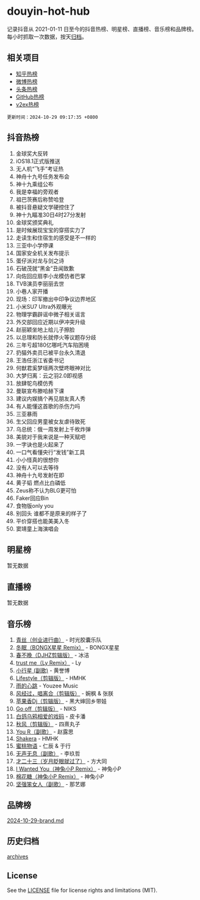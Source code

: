 # douyin-hot-hub

记录抖音从 2021-01-11 日至今的抖音热榜、明星榜、直播榜、音乐榜和品牌榜。每小时抓取一次数据，按天[归档](archives)。

## 相关项目

- [知乎热榜](https://github.com/lonnyzhang423/zhihu-hot-hub)
- [微博热榜](https://github.com/lonnyzhang423/weibo-hot-hub)
- [头条热榜](https://github.com/lonnyzhang423/toutiao-hot-hub)
- [GitHub热榜](https://github.com/lonnyzhang423/github-hot-hub)
- [v2ex热榜](https://github.com/lonnyzhang423/v2ex-hot-hub)


`更新时间：2024-10-29 09:17:35 +0800`

## 抖音热榜

1. 金球奖大反转
1. iOS18.1正式版推送
1. 无人机“飞手”考证热
1. 神舟十九号任务发布会
1. 神十九乘组公布
1. 我是幸福的旁观者
1. 祖巴茨赛后称赞哈登
1. 被抖音悬疑文学硬控住了
1. 神十九瞄准30日4时27分发射
1. 金球奖颁奖典礼
1. 是时候展现宝宝的穿搭实力了
1. 走读生和住宿生的感受是不一样的
1. 三亚中小学停课
1. 国家安全机关发布提示
1. 蛋仔派对龙与剑之诗
1. 石破茂就“黑金”丑闻致歉
1. 向佐回应扇李小龙模仿者巴掌
1. TVB演员李丽丽去世
1. 小巷人家开播
1. 现场：印军撤出中印争议边界地区
1. 小米SU7 Ultra外观曝光
1. 物理学霸辟谣中微子相关谣言
1. 外交部回应近期以伊冲突升级
1. 赵丽颖坐地上给儿子擦脸
1. 以总理和防长就停火等议题存分歧
1. 三年亏超180亿哪吒汽车陷困境
1. 扔猫外卖员已被平台永久清退
1. 王浩任浙江省委书记
1. 何猷君奚梦瑶两次壁咚眼神对比
1. 大梦归离：云之羽2.0即视感
1. 放肆鸵鸟模仿秀
1. 曼联宣布滕哈赫下课
1. 建议内娱搞个再见朋友真人秀
1. 有人能懂这首歌的杀伤力吗
1. 三亚暴雨
1. 生父回应男童被女友虐待致死
1. 乌总统：俄一周发射上千枚炸弹
1. 美貌对于我来说是一种天赋吧
1. 一字诀也是火起来了
1. 一口气看懂央行“发钱”新工具
1. 小小怪真的很想你
1. 没有人可以去等待
1. 神舟十九号发射在即
1. 黄子韬 燃点比白磷低
1. Zeus称不认为BLG更可怕
1. Faker回应Bin
1. 食物版only you
1. 别回头 谁都不是原来的样子了
1. 平价穿搭也能美美入冬
1. 窦靖童上海演唱会

## 明星榜

暂无数据

## 直播榜

暂无数据

## 音乐榜

1. [青丝（创业进行曲）](https://sf3-cdn-tos.douyinstatic.com/obj/tos-cn-ve-2774/ooYARJB5iBRNhCOkDsS3BAKW91CIMoQfwzwKLi) - 时光胶囊乐队
1. [冬眠（BONGX星星 Remix）](https://sf3-cdn-tos.douyinstatic.com/obj/tos-cn-ve-2774/oMCfFFoE3LwQ7agAgOIG4ieExqkeAsxNBEkLdz) - BONGX星星
1. [春不晚（DJHZ剪辑版）](https://sf5-hl-cdn-tos.douyinstatic.com/obj/tos-cn-ve-2774/osEZa7YZ6wNo9QDABgfGFaCQKRQTNafsBJDnKt) - 冰洁
1. [trust me（Ly Remix）](https://sf5-hl-cdn-tos.douyinstatic.com/obj/tos-cn-ve-2774/oUo1M8fz5AfmMSExABQQKFE0eCMWgsiccfqrMA) - Ly
1. [小行星 (副歌)](https://sf5-hl-cdn-tos.douyinstatic.com/obj/tos-cn-ve-2774/oArWEvgkJwVsB0KMIw6iBsAoHAciIjJqzWeTQr) - 黄誉博
1. [Lifestyle（剪辑版）](https://sf5-hl-cdn-tos.douyinstatic.com/obj/tos-cn-ve-2774/owfqGgjwG3V5lCLaAIezFMeg3LtuKNBaZKgzPV) - HMHK
1. [雨的心跳](https://sf3-cdn-tos.douyinstatic.com/obj/tos-cn-ve-2774/o0vI5NZuiJgxWIQQFhXO0RTrsiIAsBSiMIECz) - Youzee Music
1. [风经过，唱离合（剪辑版）](https://sf5-hl-cdn-tos.douyinstatic.com/obj/tos-cn-ve-2774/okllg5DG2MmUF3aiiDfBZx6ZLvfwOTtbCEAHyI) - 婉枫 & 张朕
1. [苹果香Dj（剪辑版）](https://sf5-hl-cdn-tos.douyinstatic.com/obj/tos-cn-ve-2774/oEeIEQbYGAOspCTRAIeYF4Ok8LgZ8NBaRe4ztR) - 黑大婶回乡带娃
1. [Go off（剪辑版）](https://sf5-hl-cdn-tos.douyinstatic.com/obj/tos-cn-ve-2774/oYLJZTCGnIQBt2BsMBCFksOEMnDQesCr2gfZ7N) - NIKS
1. [白鸽乌鸦相爱的戏码](https://sf3-cdn-tos.douyinstatic.com/obj/tos-cn-ve-2774/oMVVEf6eDAOmFtNtCsEqKpIorBDM8Nkg6TZRqC) - 皮卡潘
1. [秋风（剪辑版）](https://sf5-hl-cdn-tos.douyinstatic.com/obj/tos-cn-ve-2774/ocGaU84LfAfzMd2wbXdQFpCGhBiXg82JNMRRie) - 四熹丸子
1. [You R（副歌）](https://sf5-hl-cdn-tos.douyinstatic.com/obj/tos-cn-ve-2774/oc0MZn9aEfLkCFLIxKQQcgBjS9mBBuDttYPfZ1) - 赵露思
1. [Shakera](https://sf3-cdn-tos.douyinstatic.com/obj/tos-cn-ve-2774/ocKtEBgQ8FiQCBDf3nj9Z9gEGEQ4fAZDYEocLY) - HMHK
1. [蜜桃物语](https://sf5-hl-cdn-tos.douyinstatic.com/obj/tos-cn-ve-2774/oIhOSCZtIACtYU4XQkngiW9kCBfVD1Fz9IYeqL) - 仁辰 & 于行
1. [无声无息（副歌）](https://sf3-cdn-tos.douyinstatic.com/obj/tos-cn-ve-2774/osmzBBdYMBoz2NHW7AYiZEErnITswCiYzuA3Nf) - 李玖哲
1. [才二十三（岁月眨眼就过了）](https://sf3-cdn-tos.douyinstatic.com/obj/tos-cn-ve-2774/oYAvkTrUXEBMWYUbL3nl8i01MJ5skiIZASC2H) - 方大同
1. [I Wanted You（神兔小P Remix）](https://sf6-cdn-tos.douyinstatic.com/obj/tos-cn-ve-2774/o4CAubmDQdZeEkstFnCvKIMDag8D2BSBOjfNuh) - 神兔小P
1. [棉花糖（神兔小P Remix）](https://sf5-hl-cdn-tos.douyinstatic.com/obj/tos-cn-ve-2774/o0pEDf1GaEfEYJ1FbgOAFCITQ1zeFD3kgBWGcG) - 神兔小P
1. [坚强笨女人（副歌）](https://sf5-hl-cdn-tos.douyinstatic.com/obj/tos-cn-ve-2774/ospNInQiZvGWyBVg5zkNsAMct5uJIg1CrZiPL) - 那艺娜

## 品牌榜

[2024-10-29-brand.md](archives/2024-10-29-brand.md)

## 历史归档

[archives](archives)

## License

See the [LICENSE](LICENSE) file for license rights and limitations (MIT).
